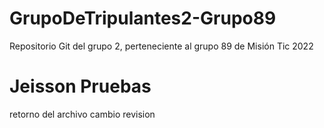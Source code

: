 # GrupoDeTripulantes2-Grupo89
Repositorio Git del grupo 2, perteneciente al grupo 89 de Misión Tic 2022
# Jeisson Pruebas
retorno del archivo 
cambio
revision